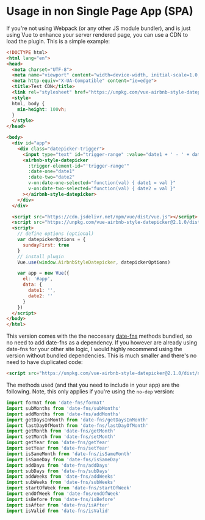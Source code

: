 # Usage in non Single Page App (SPA)

If you're not using Webpack (or any other JS module bundler), and is just using Vue to enhance your server rendered page, you can use a CDN to load the plugin. This is a simple example:

```html
<!DOCTYPE html>
<html lang="en">
<head>
  <meta charset="UTF-8">
  <meta name="viewport" content="width=device-width, initial-scale=1.0, maximum-scale=1.0, user-scalable=0" />
  <meta http-equiv="X-UA-Compatible" content="ie=edge">
  <title>Test CDN</title>
  <link rel="stylesheet" href="https://unpkg.com/vue-airbnb-style-datepicker@2.1.0/dist/vue-airbnb-style-datepicker.min.css">
  <style>
  html, body {
    min-height: 100vh;
  }
  </style>
</head>

<body>
  <div id="app">
    <div class="datepicker-trigger">
      <input type="text" id="trigger-range" :value="date1 + ' - ' + date2" readonly>
      <airbnb-style-datepicker
        :trigger-element-id="'trigger-range'"
        :date-one="date1"
        :date-two="date2"
        v-on:date-one-selected="function(val) { date1 = val }"
        v-on:date-two-selected="function(val) { date2 = val }"
      ></airbnb-style-datepicker>
    </div>
  </div>

  <script src="https://cdn.jsdelivr.net/npm/vue/dist/vue.js"></script>
  <script src="https://unpkg.com/vue-airbnb-style-datepicker@2.1.0/dist/vue-airbnb-style-datepicker.min.js"></script>
  <script>
    // define options (optional)
    var datepickerOptions = {
      sundayFirst: true
    }
    // install plugin
    Vue.use(window.AirbnbStyleDatepicker, datepickerOptions)

    var app = new Vue({
      el: '#app',
      data: {
        date1: '',
        date2: ''
      }
    })
  </script>
</body>
</html>
```

This version comes with the the neccesary [date-fns](https://date-fns.org/) methods bundled, so no need to add date-fns as a dependency. If you however are already using date-fns for your other site logic, I would highly recommend using the version without bundled dependencies. This is much smaller and there's no need to have duplicated code:

```html
<script src="https://unpkg.com/vue-airbnb-style-datepicker@2.1.0/dist/no-dep/vue-airbnb-style-datepicker.min.js"></script>
```

The methods used (and that you need to include in your app) are the following. Note, this only applies if you're using the `no-dep` version:

```javascript
import format from 'date-fns/format'
import subMonths from 'date-fns/subMonths'
import addMonths from 'date-fns/addMonths'
import getDaysInMonth from 'date-fns/getDaysInMonth'
import lastDayOfMonth from 'date-fns/lastDayOfMonth'
import getMonth from 'date-fns/getMonth'
import setMonth from 'date-fns/setMonth'
import getYear from 'date-fns/getYear'
import setYear from 'date-fns/setYear'
import isSameMonth from 'date-fns/isSameMonth'
import isSameDay from 'date-fns/isSameDay'
import addDays from 'date-fns/addDays'
import subDays from 'date-fns/subDays'
import addWeeks from 'date-fns/addWeeks'
import subWeeks from 'date-fns/subWeeks'
import startOfWeek from 'date-fns/startOfWeek'
import endOfWeek from 'date-fns/endOfWeek'
import isBefore from 'date-fns/isBefore'
import isAfter from 'date-fns/isAfter'
import isValid from 'date-fns/isValid'
```
